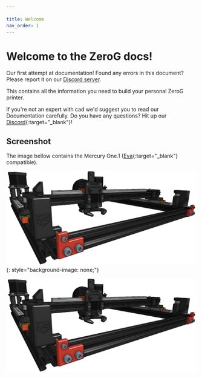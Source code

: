```yaml
---

title: Welcome
nav_order: 1
---
```


# Welcome to the ZeroG docs!

Our first attempt at documentation! Found any errors in this document? Please report it on our [Discord server](https://discord.com/invite/gzJP2s8).

This contains all the information you need to build your personal ZeroG printer.

If you're not an expert with cad we'd suggest you to read our Documentation carefully. Do you have any questions? Hit up our [Discord](https://discord.com/invite/gzJP2s8){:target="_blank"}!

## Screenshot
The image bellow contains the Mercury One.1 ([Eva](https://main.eva-3d.page/){:target="_blank"} compatible).

[![Birdseye overview](assets/images/printer/birdview.png)](#lightbox__item_1){: style="background-image: none;"}

<div onclick="location.href='#';"  id="lightbox__item_1"  class="lightbox__item">
    <div class="lightbox__content">
    <div class="lightbox__titlebar"></div>
        <a href="#" class="close"></a>
        <img src="assets/images/printer/birdview.png" alt="Birdseye overview">
    </div>
</div>